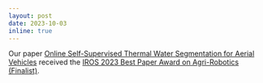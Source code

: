 ```yaml
---
layout: post
date: 2023-10-03
inline: true
---
```


Our paper [Online Self-Supervised Thermal Water Segmentation for Aerial Vehicles](https://arxiv.org/abs/2307.09027) received the [IROS 2023 Best Paper Award on Agri-Robotics (Finalist)](https://ieee-iros.org/iros-2023-award-winners/).